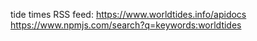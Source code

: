 tide times RSS feed:
	https://www.worldtides.info/apidocs
	https://www.npmjs.com/search?q=keywords:worldtides
